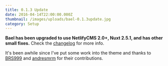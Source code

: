 ```yaml
---
title: 0.1.3 Update
date: 2016-04-14T22:00:00.000Z
thumbnail: /images/uploads/bael-0.1.3update.jpg
category: Setup
---
```

**Bael has been upgraded to use NetlifyCMS 2.0+, Nuxt 2.5.1, and has other small fixes.** Check the [changelog](https://bael-theme.jake101.com/page/changelog) for more info.

It's been awhile since I've put some work into the theme and thanks to [BRS999](https://github.com/BRS999) and [andresmrm](https://github.com/andresmrm) for their contributions.
